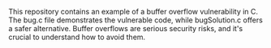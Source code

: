 This repository contains an example of a buffer overflow vulnerability in C. The bug.c file demonstrates the vulnerable code, while bugSolution.c offers a safer alternative.  Buffer overflows are serious security risks, and it's crucial to understand how to avoid them.